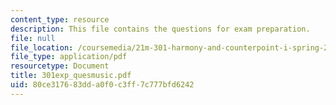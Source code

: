 ```yaml
---
content_type: resource
description: This file contains the questions for exam preparation.
file: null
file_location: /coursemedia/21m-301-harmony-and-counterpoint-i-spring-2005/80ce317683dda0f0c3ff7c777bfd6242_301exp_quesmusic.pdf
file_type: application/pdf
resourcetype: Document
title: 301exp_quesmusic.pdf
uid: 80ce3176-83dd-a0f0-c3ff-7c777bfd6242
---
```


